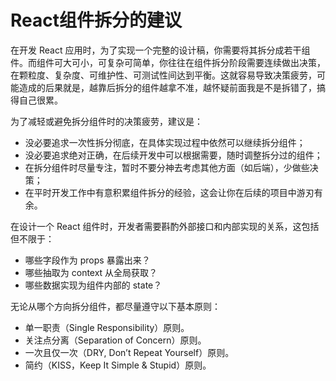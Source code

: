 # React组件拆分的建议

在开发 React 应用时，为了实现一个完整的设计稿，你需要将其拆分成若干组件。而组件可大可小，可复杂可简单，你往往在组件拆分阶段需要连续做出决策，在颗粒度、复杂度、可维护性、可测试性间达到平衡。这就容易导致决策疲劳，可能造成的后果就是，越靠后拆分的组件越拿不准，越怀疑前面我是不是拆错了，搞得自己很累。

为了减轻或避免拆分组件时的决策疲劳，建议是：
- 没必要追求一次性拆分彻底，在具体实现过程中依然可以继续拆分组件；
- 没必要追求绝对正确，在后续开发中可以根据需要，随时调整拆分过的组件；
- 在拆分组件时尽量专注，暂时不要分神去考虑其他方面（如后端），少做些决策；
- 在平时开发工作中有意积累组件拆分的经验，这会让你在后续的项目中游刃有余。


在设计一个 React 组件时，开发者需要斟酌外部接口和内部实现的关系，这包括但不限于：
- 哪些字段作为 props 暴露出来？
- 哪些抽取为 context 从全局获取？
- 哪些数据实现为组件内部的 state？

无论从哪个方向拆分组件，都尽量遵守以下基本原则：
- 单一职责（Single Responsibility）原则。
- 关注点分离（Separation of Concern）原则。
- 一次且仅一次（DRY, Don’t Repeat Yourself）原则。
- 简约（KISS，Keep It Simple & Stupid）原则。